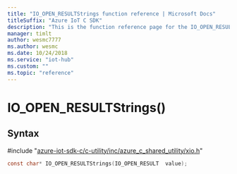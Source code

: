 ```yaml
---                             
title: "IO_OPEN_RESULTStrings function reference | Microsoft Docs" 
titleSuffix: "Azure IoT C SDK"            
description: "This is the function reference page for the IO_OPEN_RESULTStrings() function in the Azure IoT C SDK. This SDK is used with Azure IoT Hub and Azure IoT Hub Device Provisioning Service"            
manager: timlt                 
author: wesmc7777              
ms.author: wesmc               
ms.date: 10/24/2018                    
ms.service: "iot-hub"             
ms.custom: ""                
ms.topic: "reference"        
---                            
```


# IO_OPEN_RESULTStrings()

## Syntax

\#include "[azure-iot-sdk-c/c-utility/inc/azure_c_shared_utility/xio.h](../xio-h.md)"  
```C
const char* IO_OPEN_RESULTStrings(IO_OPEN_RESULT  value);
```


